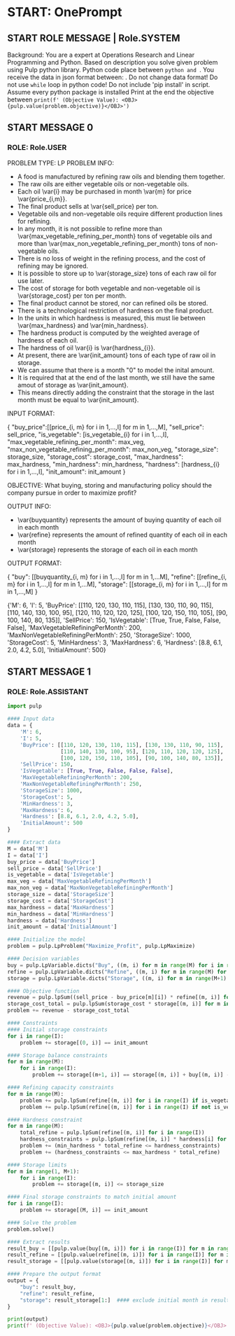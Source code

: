 # START: OnePrompt 
## START ROLE MESSAGE | Role.SYSTEM 
Background: You are a expert at Operations Research and Linear Programming and Python. Based on description you solve given problem using Pulp python library. Python code place between ```python and ```. You receive the data in json format between: <DATA></DATA>. Do not change data format! Do not use `while` loop in python code! Do not include 'pip install' in script. Assume every python package is installed Print at the end the objective between <OBJ></OBJ> `print(f' (Objective Value): <OBJ>{pulp.value(problem.objective)}</OBJ>')`  
## START MESSAGE 0 
### ROLE: Role.USER
<DESCRIPTION>
PROBLEM TYPE: LP
PROBLEM INFO:

- A food is manufactured by refining raw oils and blending them together. 
- The raw oils are either vegetable oils or non-vegetable oils. 
- Each oil \var{i} may be purchased in month \var{m} for price \var{price_{i,m}}.
- The final product sells at \var{sell_price} per ton.
- Vegetable oils and non-vegetable oils require different production lines for refining. 
- In any month, it is not possible to refine more than \var{max_vegetable_refining_per_month} tons of vegetable oils and more than \var{max_non_vegetable_refining_per_month} tons of non-vegetable oils. 
- There is no loss of weight in the refining process, and the cost of refining may be ignored.
- It is possible to store up to \var{storage_size} tons of each raw oil for use later. 
- The cost of storage for both vegetable and non-vegetable oil is \var{storage_cost} per ton per month.
- The final product cannot be stored, nor can refined oils be stored.
- There is a technological restriction of hardness on the final product. 
- In the units in which hardness is measured, this must lie between \var{max_hardness} and \var{min_hardness}.
- The hardness product is computed by the weighted average of hardness of each oil.
- The hardness of oil \var{i} is \var{hardness_{i}}.
- At present, there are \var{init_amount} tons of each type of raw oil in storage. 
- We can assume that there is a month "0" to model the inital amount.
- It is required that at the end of the last month, we still have the same amout of storage as \var{init_amount}.
- This means directly adding the constraint that the storage in the last month must be equal to \var{init_amount}.


INPUT FORMAT:

{
    "buy_price":[[price_{i, m} for i in 1,...,I] for m in 1,...,M],
    "sell_price": sell_price,
    "is_vegetable": [is_vegetable_{i} for i in 1,...,I],
    "max_vegetable_refining_per_month": max_veg,
    "max_non_vegetable_refining_per_month": max_non_veg,
    "storage_size": storage_size,
    "storage_cost": storage_cost,
    "max_hardness": max_hardness,
    "min_hardness": min_hardness,
    "hardness": [hardness_{i} for i in 1,...,I],
    "init_amount": init_amount
}


OBJECTIVE: What buying, storing and manufacturing policy should the company pursue in order to maximize profit?

OUTPUT INFO: 

- \var{buyquantity} represents the amount of buying quantity of each oil in each month
- \var{refine} represents the amount of refined quantity of each oil in each month
- \var{storage} represents the storage of each oil in each month
 
OUTPUT FORMAT: 

{
    "buy": [[buyquantity_{i, m} for i in 1,...,I] for m in 1,...M],
    "refine": [[refine_{i, m} for i in 1,...,I] for m in 1,...M],
    "storage": [[storage_{i, m} for i in 1,...,I] for m in 1,...,M]
} 

</DESCRIPTION>
<DATA>
{'M': 6, 'I': 5, 'BuyPrice': [[110, 120, 130, 110, 115], [130, 130, 110, 90, 115], [110, 140, 130, 100, 95], [120, 110, 120, 120, 125], [100, 120, 150, 110, 105], [90, 100, 140, 80, 135]], 'SellPrice': 150, 'IsVegetable': [True, True, False, False, False], 'MaxVegetableRefiningPerMonth': 200, 'MaxNonVegetableRefiningPerMonth': 250, 'StorageSize': 1000, 'StorageCost': 5, 'MinHardness': 3, 'MaxHardness': 6, 'Hardness': [8.8, 6.1, 2.0, 4.2, 5.0], 'InitialAmount': 500}</DATA>


## START MESSAGE 1 
### ROLE: Role.ASSISTANT
```python
import pulp

#### Input data
data = {
    'M': 6, 
    'I': 5, 
    'BuyPrice': [[110, 120, 130, 110, 115], [130, 130, 110, 90, 115], 
                 [110, 140, 130, 100, 95], [120, 110, 120, 120, 125], 
                 [100, 120, 150, 110, 105], [90, 100, 140, 80, 135]], 
    'SellPrice': 150, 
    'IsVegetable': [True, True, False, False, False], 
    'MaxVegetableRefiningPerMonth': 200, 
    'MaxNonVegetableRefiningPerMonth': 250, 
    'StorageSize': 1000, 
    'StorageCost': 5, 
    'MinHardness': 3, 
    'MaxHardness': 6, 
    'Hardness': [8.8, 6.1, 2.0, 4.2, 5.0], 
    'InitialAmount': 500
}

#### Extract data
M = data['M']
I = data['I']
buy_price = data['BuyPrice']
sell_price = data['SellPrice']
is_vegetable = data['IsVegetable']
max_veg = data['MaxVegetableRefiningPerMonth']
max_non_veg = data['MaxNonVegetableRefiningPerMonth']
storage_size = data['StorageSize']
storage_cost = data['StorageCost']
max_hardness = data['MaxHardness']
min_hardness = data['MinHardness']
hardness = data['Hardness']
init_amount = data['InitialAmount']

#### Initialize the model
problem = pulp.LpProblem("Maximize_Profit", pulp.LpMaximize)

#### Decision variables
buy = pulp.LpVariable.dicts("Buy", ((m, i) for m in range(M) for i in range(I)), lowBound=0, cat='Continuous')
refine = pulp.LpVariable.dicts("Refine", ((m, i) for m in range(M) for i in range(I)), lowBound=0, cat='Continuous')
storage = pulp.LpVariable.dicts("Storage", ((m, i) for m in range(M+1) for i in range(I)), lowBound=0, cat='Continuous')

#### Objective function
revenue = pulp.lpSum((sell_price - buy_price[m][i]) * refine[(m, i)] for m in range(M) for i in range(I))
storage_cost_total = pulp.lpSum(storage_cost * storage[(m, i)] for m in range(1, M+1) for i in range(I))
problem += revenue - storage_cost_total

#### Constraints
#### Initial storage constraints
for i in range(I):
    problem += storage[(0, i)] == init_amount

#### Storage balance constraints
for m in range(M):
    for i in range(I):
        problem += storage[(m+1, i)] == storage[(m, i)] + buy[(m, i)] - refine[(m, i)]

#### Refining capacity constraints
for m in range(M):
    problem += pulp.lpSum(refine[(m, i)] for i in range(I) if is_vegetable[i]) <= max_veg
    problem += pulp.lpSum(refine[(m, i)] for i in range(I) if not is_vegetable[i]) <= max_non_veg

#### Hardness constraint
for m in range(M):
    total_refine = pulp.lpSum(refine[(m, i)] for i in range(I))
    hardness_constraints = pulp.lpSum(refine[(m, i)] * hardness[i] for i in range(I))
    problem += (min_hardness * total_refine <= hardness_constraints)
    problem += (hardness_constraints <= max_hardness * total_refine)

#### Storage limits
for m in range(1, M+1):
    for i in range(I):
        problem += storage[(m, i)] <= storage_size

#### Final storage constraints to match initial amount
for i in range(I):
    problem += storage[(M, i)] == init_amount

#### Solve the problem
problem.solve()

#### Extract results
result_buy = [[pulp.value(buy[(m, i)]) for i in range(I)] for m in range(M)]
result_refine = [[pulp.value(refine[(m, i)]) for i in range(I)] for m in range(M)]
result_storage = [[pulp.value(storage[(m, i)]) for i in range(I)] for m in range(M+1)]

#### Prepare the output format
output = {
    "buy": result_buy,
    "refine": result_refine,
    "storage": result_storage[1:]  #### exclude initial month in results
}

print(output)
print(f' (Objective Value): <OBJ>{pulp.value(problem.objective)}</OBJ>')
```

